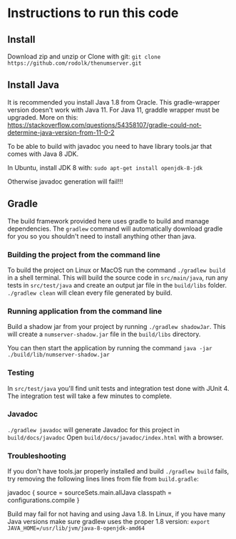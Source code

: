 # Instructions to run this code

## Install
Download zip and unzip or
Clone with git:
`git clone https://github.com/rodolk/thenumserver.git`

## Install Java

It is recommended you install Java 1.8 from Oracle.
This gradle-wrapper version doesn't work with Java 11.
For Java 11, graddle wrapper must be upgraded.
More on this: https://stackoverflow.com/questions/54358107/gradle-could-not-determine-java-version-from-11-0-2 

To be able to build with javadoc you need to have library tools.jar that comes with Java 8 JDK. 

In Ubuntu, install JDK 8 with:
`sudo apt-get install openjdk-8-jdk`

Otherwise javadoc generation will fail!!!

## Gradle

The build framework provided here uses gradle to build and manage
dependencies.  The `gradlew` command will automatically download gradle for you so you shouldn't need to install anything other than java.


### Building the project from the command line

To build the project on Linux or MacOS run the command `./gradlew build` in a shell terminal.  This will build the source code in
`src/main/java`, run any tests in `src/test/java` and create an output
jar file in the `build/libs` folder.
`./gradlew clean` will clean every file generated by build.


### Running application from the command line

Build a shadow jar from your project by running `./gradlew shadowJar`.  This will create a `numserver-shadow.jar` file in the `build/libs` directory.

You can then start the application by running the command
`java -jar ./build/lib/numserver-shadow.jar`


### Testing
In `src/test/java` you'll find unit tests and integration test done with JUnit 4.
The integration test will take a few minutes to complete.


### Javadoc
`./gradlew javadoc` will generate Javadoc for this project in `build/docs/javadoc`
Open `build/docs/javadoc/index.html` with a browser.


### Troubleshooting
If you don't have tools.jar properly installed and build `./gradlew build` fails, try removing  the following lines lines from file from `build.gradle`:

javadoc {
    source = sourceSets.main.allJava
    classpath = configurations.compile
}

Build may fail for not having and using Java 1.8.
In Linux, if you have many Java versions make sure gradlew uses the proper 1.8 version:
`export JAVA_HOME=/usr/lib/jvm/java-8-openjdk-amd64`



